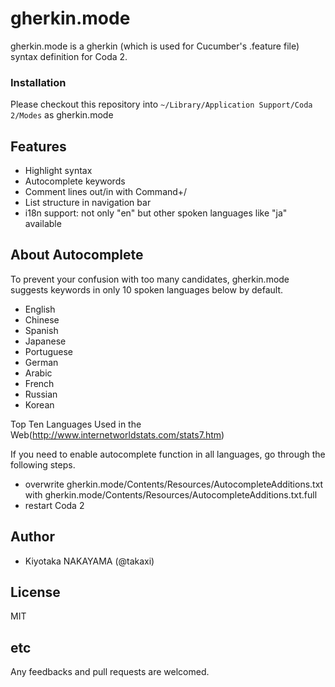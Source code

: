# gherkin.mode

gherkin.mode is a gherkin (which is used for Cucumber's .feature file) syntax definition for Coda 2. 

### Installation

Please checkout this repository into `~/Library/Application Support/Coda 2/Modes` as gherkin.mode 

## Features
* Highlight syntax
* Autocomplete keywords
* Comment lines out/in with Command+/
* List structure in navigation bar
* i18n support: not only "en" but other spoken languages like "ja" available

## About Autocomplete

To prevent your confusion with too many candidates, gherkin.mode suggests keywords in only 10 spoken languages below by default.

* English
* Chinese
* Spanish
* Japanese
* Portuguese
* German
* Arabic
* French
* Russian
* Korean

Top Ten Languages Used in the Web(http://www.internetworldstats.com/stats7.htm)


If you need to enable autocomplete function in all languages, go through the following steps.

* overwrite gherkin.mode/Contents/Resources/AutocompleteAdditions.txt with gherkin.mode/Contents/Resources/AutocompleteAdditions.txt.full
* restart Coda 2

## Author

* Kiyotaka NAKAYAMA (@takaxi)

## License

MIT

## etc

Any feedbacks and pull requests are welcomed.

